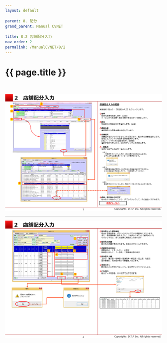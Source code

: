 ```yaml
---
layout: default

parent: 8. 配分
grand_parent: Manual CVNET

title: 8.2 店舗配分入力
nav_order: 2
permalink: /ManualCVNET/8/2
---
```


# {{ page.title }} <br/><br/>

<a href="/img/Haibun/Haibun4.PNG" target="_blank">
<img src="/img/Haibun/Haibun4.PNG" alt="login image"></a>

---

<a href="/img/Haibun/Haibun5.PNG" target="_blank">
<img src="/img/Haibun/Haibun5.PNG" alt="login image"></a>

